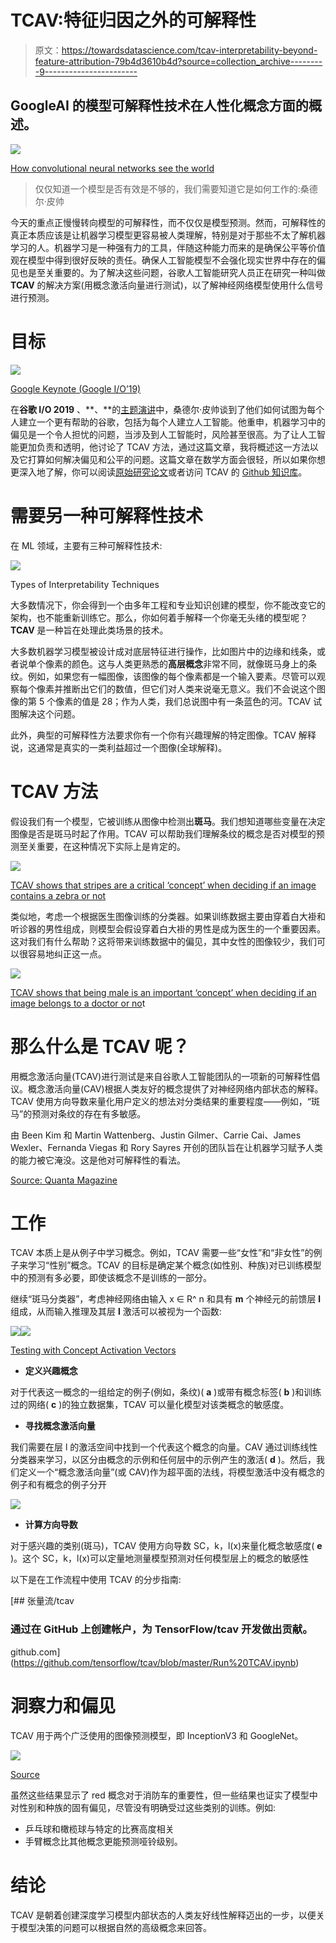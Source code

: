 # TCAV:特征归因之外的可解释性

> 原文：<https://towardsdatascience.com/tcav-interpretability-beyond-feature-attribution-79b4d3610b4d?source=collection_archive---------9----------------------->

## GoogleAI 的模型可解释性技术在人性化概念方面的概述。

![](img/f7c0daa216ca7b66021230252441ee3f.png)

[How convolutional neural networks see the world](https://blog.keras.io/how-convolutional-neural-networks-see-the-world.html)

> 仅仅知道一个模型是否有效是不够的，我们需要知道它是如何工作的:桑德尔·皮帅

今天的重点正慢慢转向模型的可解释性，而不仅仅是模型预测。然而，可解释性的真正本质应该是让机器学习模型更容易被人类理解，特别是对于那些不太了解机器学习的人。机器学习是一种强有力的工具，伴随这种能力而来的是确保公平等价值观在模型中得到很好反映的责任。确保人工智能模型不会强化现实世界中存在的偏见也是至关重要的。为了解决这些问题，谷歌人工智能研究人员正在研究一种叫做 **TCAV** 的解决方案(用概念激活向量进行测试)，以了解神经网络模型使用什么信号进行预测。

# 目标

![](img/b456671866ac1b17eb4054f4ea191986.png)

[Google Keynote (Google I/O’19)](https://www.youtube.com/watch?v=lyRPyRKHO8M&t=3408s)

在**谷歌 I/O 2019** 、**、**的[主题演讲](https://www.youtube.com/watch?v=lyRPyRKHO8M&t=3408s)中，桑德尔·皮帅谈到了他们如何试图为每个人建立一个更有帮助的谷歌，包括为每个人建立人工智能。他重申，机器学习中的偏见是一个令人担忧的问题，当涉及到人工智能时，风险甚至很高。为了让人工智能更加负责和透明，他讨论了 TCAV 方法，通过这篇文章，我将概述这一方法以及它打算如何解决偏见和公平的问题。这篇文章在数学方面会很轻，所以如果你想更深入地了解，你可以阅读[原始研究论文](https://arxiv.org/abs/1711.11279)或者访问 TCAV 的 [Github 知识库](https://github.com/tensorflow/tcav)。

# 需要另一种可解释性技术

在 ML 领域，主要有三种可解释性技术:

![](img/e14260a29d8dbb165284a98554b8c3ae.png)

Types of Interpretability Techniques

大多数情况下，你会得到一个由多年工程和专业知识创建的模型，你不能改变它的架构，也不能重新训练它。那么，你如何着手解释一个你毫无头绪的模型呢？ **TCAV** 是一种旨在处理此类场景的技术。

大多数机器学习模型被设计成对底层特征进行操作，比如图片中的边缘和线条，或者说单个像素的颜色。这与人类更熟悉的**高层概念**非常不同，就像斑马身上的条纹。例如，如果您有一幅图像，该图像的每个像素都是一个输入要素。尽管可以观察每个像素并推断出它们的数值，但它们对人类来说毫无意义。我们不会说这个图像的第 5 个像素的值是 28；作为人类，我们总说图中有一条蓝色的河。TCAV 试图解决这个问题。

此外，典型的可解释性方法要求你有一个你有兴趣理解的特定图像。TCAV 解释说，这通常是真实的一类利益超过一个图像(全球解释)。

# TCAV 方法

假设我们有一个模型，它被训练从图像中检测出**斑马**。我们想知道哪些变量在决定图像是否是斑马时起了作用。TCAV 可以帮助我们理解条纹的概念是否对模型的预测至关重要，在这种情况下实际上是肯定的。

![](img/38efa21b69687c568b53744cf44b4931.png)

[TCAV shows that stripes are a critical ‘concept’ when deciding if an image contains a zebra or not](https://www.youtube.com/watch?v=lyRPyRKHO8M&t=3408s)

类似地，考虑一个根据医生图像训练的分类器。如果训练数据主要由穿着白大褂和听诊器的男性组成，则模型会假设穿着白大褂的男性是成为医生的一个重要因素。这对我们有什么帮助？这将带来训练数据中的偏见，其中女性的图像较少，我们可以很容易地纠正这一点。

![](img/3121fbbfe0cc6c88c069e6b6d8986d71.png)

[TCAV shows that being male is an important ‘concept’ when deciding if an image belongs to a doctor or no](https://www.youtube.com/watch?v=lyRPyRKHO8M&t=3408s)t

# 那么什么是 TCAV 呢？

用概念激活向量(TCAV)进行测试是来自谷歌人工智能团队的一项新的可解释性倡议。概念激活向量(CAV)根据人类友好的概念提供了对神经网络内部状态的解释。TCAV 使用方向导数来量化用户定义的想法对分类结果的重要程度——例如，“斑马”的预测对条纹的存在有多敏感。

由 Been Kim 和 Martin Wattenberg、Justin Gilmer、Carrie Cai、James Wexler、Fernanda Viegas 和 Rory Sayres 开创的团队旨在让机器学习赋予人类的能力被它淹没。这是他对可解释性的看法。

[Source: Quanta Magazine](https://youtu.be/8Bi-EhFPSLk)

# 工作

TCAV 本质上是从例子中学习概念。例如，TCAV 需要一些“女性”和“非女性”的例子来学习“性别”概念。TCAV 的目标是确定某个概念(如性别、种族)对已训练模型中的预测有多必要，即使该概念不是训练的一部分。

继续“斑马分类器”，考虑神经网络由输入 x ∈ R^ n 和具有 **m** 个神经元的前馈层 **l** 组成，从而输入推理及其层 **l** 激活可以被视为一个函数:

![](img/c26fe637c2d175e24d943174be8864e7.png)![](img/d0377c3bd238319a323bfec129aeeb6a.png)

[Testing with Concept Activation Vectors](https://arxiv.org/pdf/1711.11279.pdf)

*   **定义兴趣概念**

对于代表这一概念的一组给定的例子(例如，条纹)( **a** )或带有概念标签( **b** )和训练过的网络( **c** )的独立数据集，TCAV 可以量化模型对该类概念的敏感度。

*   **寻找概念激活向量**

我们需要在层 l 的激活空间中找到一个代表这个概念的向量。CAV 通过训练线性分类器来学习，以区分由概念的示例和任何层中的示例产生的激活( **d** )。然后，我们定义一个“概念激活向量”(或 CAV)作为超平面的法线，将模型激活中没有概念的例子和有概念的例子分开

![](img/39e4b173eaeff811054b23ca2258d54e.png)

*   **计算方向导数**

对于感兴趣的类别(斑马)，TCAV 使用方向导数 SC，k，l(x)来量化概念敏感度( **e** )。这个 SC，k，l(x)可以定量地测量模型预测对任何模型层上的概念的敏感性

以下是在工作流程中使用 TCAV 的分步指南:

[](https://github.com/tensorflow/tcav/blob/master/Run%20TCAV.ipynb) [## 张量流/tcav

### 通过在 GitHub 上创建帐户，为 TensorFlow/tcav 开发做出贡献。

github.com](https://github.com/tensorflow/tcav/blob/master/Run%20TCAV.ipynb) 

# 洞察力和偏见

TCAV 用于两个广泛使用的图像预测模型，即 InceptionV3 和 GoogleNet。

![](img/3e7d175f3214dde5ea4999f83cfff479.png)

[Source](https://beenkim.github.io/slides/TCAV_ICML_pdf.pdf)

虽然这些结果显示了 red 概念对于消防车的重要性，但一些结果也证实了模型中对性别和种族的固有偏见，尽管没有明确受过这些类别的训练。例如:

*   乒乓球和橄榄球与特定的比赛高度相关
*   手臂概念比其他概念更能预测哑铃级别。

# 结论

TCAV 是朝着创建深度学习模型内部状态的人类友好线性解释迈出的一步，以便关于模型决策的问题可以根据自然的高级概念来回答。